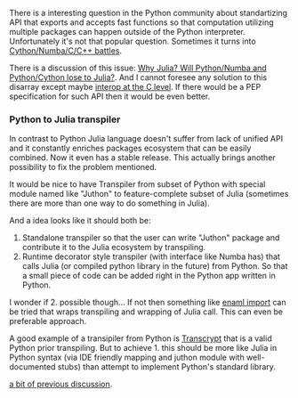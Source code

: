 There is a interesting question in the Python community about standartizing API that exports and accepts fast functions so that computation utilizing multiple packages can happen outside of the Python interpreter. Unfortunately it's not that popular question. Sometimes it turns into [Cython/Numba/C/C++ battles](https://github.com/pydata/sparse/issues/126).

There is a discussion of this issue: [Why Julia? Will Python/Numba and Python/Cython lose to Julia?](https://github.com/numba/numba/issues/3814). And I cannot foresee any solution to this disarray except maybe [interop at the C level](https://numba.pydata.org/numba-doc/dev/user/cfunc.html#example). If there would be a PEP specification for such API then it would be even better.


### Python to Julia transpiler

In contrast to Python Julia language doesn't suffer from lack of unified API and it constantly enriches packages ecosystem that can be easily combined. Now it even has a stable release. This actually brings another possibility to fix the problem mentioned.

It would be nice to have Transpiler from subset of Python with special module named like "Juthon" to feature-complete subset of Julia (sometimes there are more than one way to do something in Julia).

And a idea looks like it should both be:

1. Standalone transpiler so that the user can write "Juthon" package and contribute it to the Julia ecosystem by transpiling.
2. Runtime decorator style transpiler (with interface like Numba has) that calls Julia (or compiled python library in the future) from Python. So that a small piece of code can be added right in the Python app written in Python.

I wonder if 2. possible though... If not then something like [enaml import](https://github.com/nucleic/enaml) can be tried that wraps transpiling and wrapping of Julia call. This can even be preferable approach.

A good example of a transipiler from Python is [Transcrypt](https://github.com/QQuick/Transcrypt/issues/619) that is a valid Python prior transpiling. But to achieve 1. this should be more like Julia in Python syntax (via IDE friendly mapping and juthon module with well-documented stubs) than attempt to implement Python's standard library.

[a bit of previous discussion](https://github.com/JuliaLang/Juleps/issues/55).
